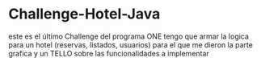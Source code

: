 # Challenge-Hotel-Java
este es el último Challenge del programa ONE
tengo que armar la logica para un hotel (reservas, listados, usuarios) para el que me dieron la parte grafica
y un TELLO sobre las funcionalidades a implementar
